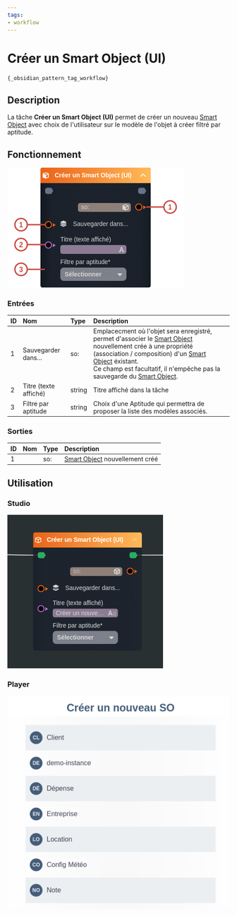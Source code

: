 ```yaml
---
tags:
- workflow
---
```

   
# Créer un Smart Object (UI)   
   
`{_obsidian_pattern_tag_workflow}`   
   
## Description   
   
La tâche **Créer un Smart Object (UI)** permet de créer un nouveau [Smart Object](../_glossaire/Glossaire.md) avec choix de l'utilisateur sur le modèle de l'objet à créer filtré par aptitude.   
   
   
   
## Fonctionnement   
   
![](../_assets/images/nodes/SN-OBJECT-UI-CREATION__description.png)   
   
### Entrées   
   
| ID | Nom | Type | Description |   
|:-|:-|:-|:-|   
| 1 | Sauvegarder dans... | so: | Emplacecment où l'objet sera enregistré, permet d'associer le [Smart Object](../_glossaire/Glossaire.md) nouvellement crée à une propriété (association / composition) d'un [Smart Object](../_glossaire/Glossaire.md) éxistant.<br /> Ce champ est facultatif, il n'empêche pas la sauvegarde du [Smart Object](../_glossaire/Glossaire.md). |   
| 2 | Titre (texte affiché) | string | Titre affiché dans la tâche |   
| 3 | Filtre par aptitude | string | Choix d'une Aptitude qui permettra de proposer la liste des modèles associés. |   
   
### Sorties   
   
| ID | Nom | Type | Description |   
|:-|:-|:-|:-|   
| 1 |  | so: | [Smart Object](../_glossaire/Glossaire.md) nouvellement créé |   
   
## Utilisation   
   
### Studio   
   
![](../_assets/images/nodes/SN-OBJECT-UI-CREATION__studio.png)   
   
### Player   
   
![](../_assets/images/nodes/SN-OBJECT-UI-CREATION__player.png)